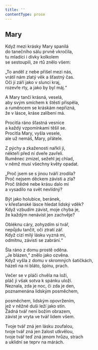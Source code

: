 ```yaml
---
title: ''
contentType: prose
---
```


## Mary

Když mezi krásky Mary spanilá  
do tanečního sálu prvně vkročila,  
tu mladíci i dívky kolkolem  
se sestoupili, ze rtů znělo všem:

„To anděl z nebe přišel mezi nás,  
vrátil nám zlatý věk a šťastný čas.  
Oči jí září jako v slunci kraj,  
rozevře rty, a jako by byl máj.“

A Mary tančí krásná, veselá,  
aby svým smíchem k štěstí přispěla,  
a ruměncem se kráskám nepřizná,  
že v lásce, kráse zalíbení má.

Procitla ráno šťastná vesnice  
a každý vzpomínkami těšil se.  
Procitla Mary, vyšla vesele,  
ale už nemáš, Mary, přátele.

Z pýchy a zkaženosti nařkli ji,  
někteří před ní dveře zavřeli.  
Ruměnec zmizel, sežehl jej chlad,  
v němž musí všechny květy opadat.

„Proč jsem se s jinou tváří zrodila?  
Proč nejsem děckem závisti a zla?  
Proč štědré nebe krásu dalo mi  
a vysadilo na svět nevlídný?

Být jako holubice, beránek,  
v křesťanské lásce hledat lidský vděk?  
Když vzbudím závist, moje chyba je,  
že každým nenávist jen zachvěje?

Obléknu cáry, zohyzdím si tvář,  
nepůjdu tančit, oči ztratí zář.  
Když cizí milý lásku vyzná mi,  
odmítnu, závisti se zabrání.“

Šla ráno z domu prostě oděna.  
„Je blázen,“ znělo jako ozvěna.  
Když vyšla z domu v skromných šatičkách,  
házeli na ni bláto, špínu, prach.

Večer se v pláči chvěla na loži,  
pláč ji však sotva k spánku uloží.  
Neznala, zda je noc, či zda je den,  
poznamenána lidským posměchem,

posměchem, lidským opovržením,  
jež v něžné duši leží jako stín.  
Žádná tvář není božím obrazem,  
závist je vryta ve tvář lidem všem.

Tvoje tvář zná jen lásku zoufalou,  
tvoje tvář zná jen žalost utkvělou,  
tvoje tvář teď zná jenom hrůzu, strach  
a uklidní se teprv na márách.
